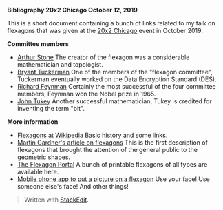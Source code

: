 **Bibliography 
20x2 Chicago 
October 12, 2019**

This is a short document containing a bunch of links related to my talk on flexagons that was given at the [20x2 Chicago](http://20x2chi.org/) event in October 2019.

**Committee members**

* [Arthur Stone](https://en.wikipedia.org/wiki/Arthur_Harold_Stone)
The creator of the flexagon was a considerable mathematician and topologist.
* [Bryant Tuckerman](https://en.wikipedia.org/wiki/Bryant_Tuckerman)
One of the members of the "flexagon committee", Tuckerman eventually worked on the Data Encryption Standard (DES).
* [Richard Feynman](https://en.wikipedia.org/wiki/Richard_Feynman)
Certainly the most successful of the four committee members, Feynman won the Nobel prize in 1965.
* [John Tukey](https://en.wikipedia.org/wiki/John_Tukey)
Another successful mathematician, Tukey is credited for inventing the term "bit".

**More information** 

* [Flexagons at Wikipedia](https://en.wikipedia.org/wiki/Flexagon)
Basic history and some links.
* [Martin Gardner's article on flexagons](https://www.maa.org/sites/default/files/pdf/pubs/focus/Gardner_Hexaflexagons12_1956.pdf)
This is the first description of flexagons that brought the attention of the general public to the geometric shapes.
* [The Flexagon Portal](https://www.flexagon.net/)
A bunch of printable flexagons of all types are available here.
* [Mobile phone app to put a picture on a flexagon](https://christianp.github.io/hexaflexagon/)
Use your face! Use someone else's face! And other things!
> Written with [StackEdit](https://stackedit.io/).
